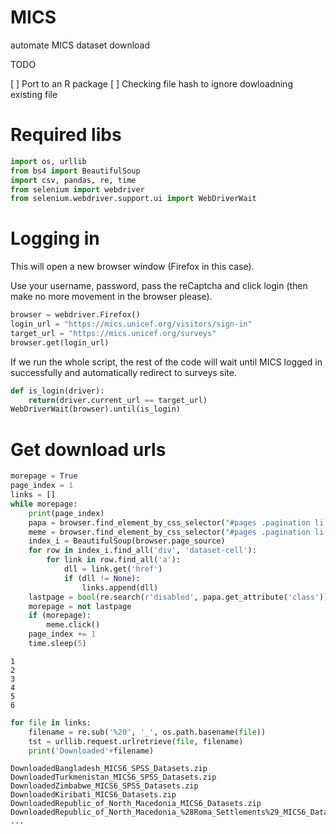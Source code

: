 # MICS
automate MICS dataset download

TODO

[ ] Port to an R package
[ ] Checking file hash to ignore dowloadning existing file


# Required libs

```python
import os, urllib
from bs4 import BeautifulSoup
import csv, pandas, re, time
from selenium import webdriver
from selenium.webdriver.support.ui import WebDriverWait
```

# Logging in

This will open a new browser window (Firefox in this case).

Use your username, password, pass the reCaptcha and click login (then make no more movement in the browser please).


```python
browser = webdriver.Firefox()
login_url = "https://mics.unicef.org/visitors/sign-in"
target_url = "https://mics.unicef.org/surveys"
browser.get(login_url)
```

If we run the whole script, the rest of the code will wait until MICS logged in successfully and automatically redirect to surveys site.

```python
def is_login(driver):
    return(driver.current_url == target_url)
WebDriverWait(browser).until(is_login)
```

# Get download urls

```python
morepage = True
page_index = 1
links = []
while morepage:
    print(page_index)
    papa = browser.find_element_by_css_selector("#pages .pagination li:last-child")
    meme = browser.find_element_by_css_selector("#pages .pagination li:last-child a")
    index_i = BeautifulSoup(browser.page_source)
    for row in index_i.find_all('div', 'dataset-cell'):
        for link in row.find_all('a'):
            dll = link.get('href')
            if (dll != None):
                links.append(dll)
    lastpage = bool(re.search(r'disabled', papa.get_attribute('class')))
    morepage = not lastpage
    if (morepage):
        meme.click()
    page_index += 1
    time.sleep(5)
```

    1
    2
    3
    4
    5
    6

```python
for file in links:
    filename = re.sub('%20', '_', os.path.basename(file))
    tst = urllib.request.urlretrieve(file, filename)
    print('Downloaded'+filename)
```

    DownloadedBangladesh_MICS6_SPSS_Datasets.zip
    DownloadedTurkmenistan_MICS6_SPSS_Datasets.zip
    DownloadedZimbabwe_MICS6_SPSS_Datasets.zip
    DownloadedKiribati_MICS6_Datasets.zip
    DownloadedRepublic_of_North_Macedonia_MICS6_Datasets.zip
    DownloadedRepublic_of_North_Macedonia_%28Roma_Settlements%29_MICS6_Datasets.zip
    ...
